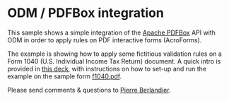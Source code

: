 # ODM / PDFBox integration
This sample shows a simple integration of the [Apache PDFBox](https://pdfbox.apache.org/) API with ODM in order to apply rules on PDF interactive forms (AcroForms).

The example is showing how to apply some fictitious validation rules on a Form 1040 (U.S. Individual Income Tax Return) document.
A quick intro is provided in [this deck](https://github.com/pberlandier/odm-with-pdfbox/blob/master/docs/Decisions%20with%20ODM%20and%20PDF%20Forms.pptx), with instructions on how to set-up and run the example on the sample form [f1040.pdf](https://github.com/pberlandier/odm-with-pdfbox/blob/master/docs/f1040.pdf).

Please send comments & questions to [Pierre Berlandier](pberland@us.ibm.com).
